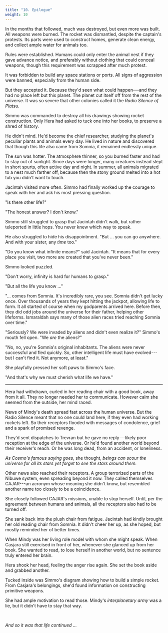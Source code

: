 ```yaml
---
title: "10. Epilogue"
weight: 10
---
```


In the months that followed, much was destroyed, but even more was built. All weapons were burned. The rocket was dismantled, despite the captain's protests. Its parts were used to construct homes, generate clean energy, and collect ample water for animals too.

Rules were established. Humans could only enter the animal nest if they gave advance notice, and preferably without clothing that could conceal weapons, though this requirement was scrapped after much protest.

It was forbidden to build any space stations or ports. All signs of aggression were banned, especially from the human side. 

But they accepted it. Because they'd seen what could happen---and they had no place left but this planet. The planet cut itself off from the rest of the universe. It was so severe that other colonies called it the _Radio Silence of Platsu_.

Simmo was commanded to destroy all his drawings showing rocket construction. Only Hera had asked to tuck one into her books, to preserve a shred of history.

He didn't mind. He'd become the chief researcher, studying the planet's peculiar plants and animals every day. He lived in nature and discovered that though this life also came from Somnia, it remained endlessly unique.

The sun was hotter. The atmosphere thinner, so you burned faster and had to stay out of sunlight. Since days were longer, many creatures instead slept in short spurts, often active day and night. In summer, all animals migrated to a nest much farther off, because then the stony ground melted into a hot tub you didn't want to touch.

Jacintah visited more often. Simmo had finally worked up the courage to speak with her and ask his most pressing question.

"Is there other life?"

"The honest answer? I don't know." 

Simmo still struggled to grasp that Jacintah didn't walk, but rather teleported in little hops. You never knew which way to speak. 

He also struggled to hide his disappointment. "But ... you can go anywhere. And with your sister, any _time_ too."

"Do you know what infinite means?" said Jacintah. "It means that for every place you visit, two more are created that you've never been."

Simmo looked puzzled. 

"Don't worry, infinity is hard for humans to grasp."

"But all the life you know ..."

"... comes from Somnia. It's incredibly rare, you see. Somnia didn't get lucky once. Over thousands of years they kept hitting the jackpot, allowing life to form. It all started of course when my godparents arrived here. Before then, they did odd jobs around the universe for their father, helping other lifeforms. Ismaraldah says many of those alien races tried reaching Somnia over time."

"Seriously? We were invaded by aliens and didn't even realize it?" Simmo's mouth fell open. "We _are_ the aliens?"

"No, no, you're Somnia's original inhabitants. The aliens were never successful and fled quickly. So, other intelligent life must have evolved---but I can't find it. Not anymore, at least."

She playfully pressed her soft paws to Simmo's face. 

"And that's why we must cherish what life we have."

___

Hera had withdrawn, curled in her reading chair with a good book, away from it all. They no longer needed her to communicate. However calm she seemed from the outside, her mind raced.

News of Mindy's death spread fast across the human universe. But the Radio Silence meant that no one could land here, if they even had working rockets left. So their receptors flooded with messages of condolence, grief and a spark of promised revenge.

They'd sent dispatches to Trevran but he gave no reply---likely poor reception at the edge of the universe. Or he'd found another world beyond their receiver's reach. Or he was long dead, from an accident, or loneliness. 

_As Cosmo's famous saying goes,_ she thought, _beings can scour the universe for all its stars yet forget to see the stars around them._

Other news also reached their receptors. A group terrorized parts of the Nibuwe system, even spreading beyond it now. They called themselves CAJAR---an acronym whose meaning she didn't know, but resembled another name too closely to be a coincidence.

She closely followed CAJAR's missions, unable to stop herself. Until, per the agreement between humans and animals, all the receptors also had to be turned off.

She sank back into the plush chair from fatigue. Jacintah had kindly brought her old reading chair from Somnia. It didn't cheer her up, as she hoped, but mostly reminded her of better times.

When Mindy was her living role model with whom she might speak. When Casjara still exercised in front of her, whenever she glanced up from her book. She wanted to read, to lose herself in another world, but no sentence truly entered her brain.

Hera shook her head, feeling the anger rise again. She set the book aside and grabbed another. 

Tucked inside was Simmo's diagram showing how to build a simple rocket. From Casjara's belongings, she'd found information on constructing primitive weapons.

She had ample motivation to read those. Mindy's _interplanetary army_ was a lie, but it didn't have to stay that way.

&nbsp;

_And so it was that life continued ..._
